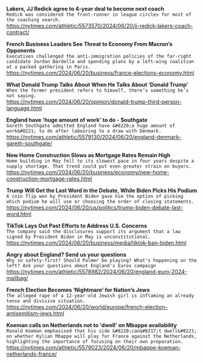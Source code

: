 **Lakers, JJ Redick agree to 4-year deal to become next coach**\
`Redick was considered the front-runner in league circles for most of the coaching search.`\
https://nytimes.com/athletic/5573570/2024/06/20/jj-redick-lakers-coach-contract/

**French Business Leaders See Threat to Economy From Macron’s Opponents**\
`Executives challenged the anti-immigration policies of the far-right candidate Jordan Bardella and spending plans by a left-wing coalition at a packed gathering in Paris.`\
https://nytimes.com/2024/06/20/business/france-elections-economy.html

**What Donald Trump Talks About When He Talks About ‘Donald Trump’**\
`When the former president refers to himself, there’s something he’s not saying.`\
https://nytimes.com/2024/06/20/opinion/donald-trump-third-person-language.html

**England have 'huge amount of work' to do - Southgate**\
`Gareth Southgate admitted England have &#8220;a huge amount of work&#8221; to do after labouring to a draw with Denmark.`\
https://nytimes.com/athletic/5579130/2024/06/20/england-denmark-gareth-southgate/

**New Home Construction Slows as Mortgage Rates Remain High**\
`Home building in May fell to its slowest pace in four years despite a supply shortage. That trend could put even greater strain on buyers.`\
https://nytimes.com/2024/06/20/business/economy/new-home-construction-mortgage-rates.html

**Trump Will Get the Last Word in the Debate, While Biden Picks His Podium**\
`A coin flip won by President Biden gave him the option of picking which podium he will use or choosing the order of closing statements.`\
https://nytimes.com/2024/06/20/us/politics/trump-biden-debate-last-word.html

**TikTok Lays Out Past Efforts to Address U.S. Concerns**\
`The company said the disclosures support its argument that a law signed by President Biden in May is unconstitutional.`\
https://nytimes.com/2024/06/20/business/media/tiktok-ban-biden.html

**Angry about England? Send us your questions**\
`Why so safety-first? Should Palmer be playing? What's happening on the left? Ask your questions about England's Euros campaign`\
https://nytimes.com/athletic/5578982/2024/06/20/england-euro-2024-mailbag/

**French Election Becomes ‘Nightmare’ for Nation’s Jews**\
`The alleged rape of a 12-year-old Jewish girl is inflaming an already tense and divisive situation.`\
https://nytimes.com/2024/06/20/world/europe/french-election-antisemitism-jews.html

**Koeman calls on Netherlands not to 'dwell' on Mbappe availability**\
`Ronald Koeman emphasised that his side &#8220;can&#8217;t dwell&#8221; on whether Kylian Mbappe will play for France against the Netherlands, highlighting the importance of focusing on their own preparation.`\
https://nytimes.com/athletic/5579023/2024/06/20/mbappe-koeman-netherlands-france/


